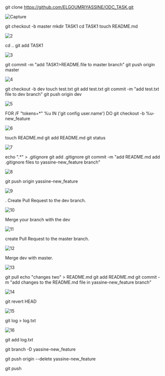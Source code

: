git clone https://github.com/ELGOUMRIYASSINE/ODC_TASK.git 


![Capture](https://github.com/user-attachments/assets/7246581a-9678-4ebb-acf7-a99cd040f967)


git checkout -b master 
mkdir TASK1 
cd TASK1 
touch README.md 


![2](https://github.com/user-attachments/assets/b3dde49c-88c7-4766-8e37-8ae5f521cabd)


cd ..
git add TASK1 


![3](https://github.com/user-attachments/assets/f37aec20-58c7-4796-9bac-17891369774d)


git commit -m "add TASK1>README.file to master branch"
git push origin master 


![4](https://github.com/user-attachments/assets/e66d3e57-058f-49f1-b20b-08622d34e05a)


git checkout -b dev 
touch test.txt 
git add test.txt 
git commit -m "add test.txt file to dev branch"
git push origin dev


![5](https://github.com/user-attachments/assets/d149d16e-f245-4bd4-accd-01cfaab34843)



FOR /F "tokens=*" %u IN ('git config user.name') DO git checkout -b %u-new_feature 


![6](https://github.com/user-attachments/assets/25f7ce59-48fa-4500-9578-f89b86475d37)


touch README.md
git add README.md 
git status


![7](https://github.com/user-attachments/assets/c16649bf-9078-4c2d-8416-7ab3e5f80e31)


echo ".*" > .gitignore 
git add .gitignore 
git commit -m "add README.md add .gitignore files to yassine-new_feature branch" 


![8](https://github.com/user-attachments/assets/98a86909-bd8c-4d9f-aa38-d33c8bf1dc61)


git push origin yassine-new_feature 


![9](https://github.com/user-attachments/assets/bbdad8ab-d649-450b-9140-79ac3785c955)


. Create Pull Request to the dev branch.


![10](https://github.com/user-attachments/assets/640f1ae8-cdb4-4a35-ad01-51bf303783b7)


Merge your branch with the dev


![11](https://github.com/user-attachments/assets/8c0ffec6-ceef-4b8e-b498-b6b301154fd2)


create Pull Request to the master branch.


![12](https://github.com/user-attachments/assets/646764eb-3f6d-49a2-81ee-527736aa691a)


Merge dev with master. 


![13](https://github.com/user-attachments/assets/d98d0f01-0ce6-4bd2-af2e-0e45e25e58c5)


git pull 
echo "changes two" > README.md 
git add README.md 
git commit -m "add changes to the README.md file in yassine-new_feature branch"


![14](https://github.com/user-attachments/assets/d845b389-bbf9-4fdc-b169-e2c51c5c493d)


git revert HEAD 


![15](https://github.com/user-attachments/assets/e8e21ab6-2119-46c4-976c-37a3b9785cf2)


git log > log.txt 


![16](https://github.com/user-attachments/assets/260d1959-9184-4572-b526-4cd103028225)


git add log.txt 

git branch -D yassine-new_feature 

git push origin --delete yassine-new_feature

git push 
















